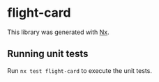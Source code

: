 # flight-card

This library was generated with [Nx](https://nx.dev).

## Running unit tests

Run `nx test flight-card` to execute the unit tests.
